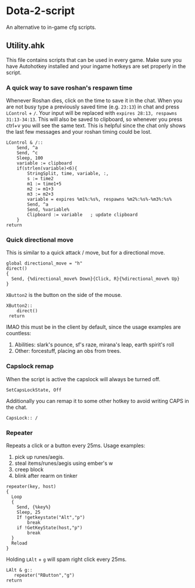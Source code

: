 # Dota-2-script
An alternative to in-game cfg scripts. 

## Utility.ahk
This file contains scripts that can be used in every game. Make sure you have Autohotkey installed and your ingame hotkeys are set properly in the script.

### A quick way to save roshan's respawn time
Whenever Roshan dies, click on the time to save it in the chat. When you are not busy type a previously saved time (e.g. `23:13`) in chat and press `LControl` + `/`. Your input will be replaced with `expires 28:13, respawns 31:13-34:13`. This will also be saved to clipboard, so whenever you press ctrl+v you will see the same text. This is helpful since the chat only shows the last few messages and your roshan timing could be lost.

```
LControl & /::
	Send, ^a
	Send, ^c
	Sleep, 100
	variable := clipboard	
	if(strlen(variable)<6){
		StringSplit, time, variable, :,
		s := time2
		m1 := time1+5
		m2 := m1+3
		m3 := m2+3		
		variable = expires %m1%:%s%, respawns %m2%:%s%-%m3%:%s% 		
		Send, ^a
		Send, %variable%
		Clipboard := variable   ; update clipboard
	}	
return
```

### Quick directional move
This is similar to a quick attack / move, but for a directional move. 
``` Autoit
global directional_move = "h"
direct()
{  	
  Send, {%directional_move% Down}{Click, R}{%directional_move% Up}       
}
```
`XButton2` is the button on the side of the mouse.
``` Autoit
XButton2::
	direct()
 return 
 ```
IMAO this must be in the client by default, since the usage examples are countless:
1. Abilities: slark's pounce, sf's raze, mirana's leap, earth spirit's roll
2. Other: forcestuff, placing an obs from trees.
 

### Capslock remap
When the script is active the capslock will always be turned off.
``` Autoit
SetCapsLockState, Off
```
Additionally you can remap it to some other hotkey to avoid writing CAPS in the chat.
``` Autoit
CapsLock:: /
```

### Repeater
Repeats a click or a button every 25ms. Usage examples:
1. pick up runes/aegis.
2. steal items/runes/aegis using ember's w
3. creep block
4. blink after rearm on tinker
``` Autoit
repeater(key, host)
{	
  Loop
  { 
	Send, {%key%}	
	Sleep, 25
	If !getkeystate("Alt","p") 
		break
	if !GetKeyState(host,"p")
		break
  } 
  Reload
}
```
Holding `LAlt` + `g` will spam right click every 25ms. 
``` Autoit
LAlt & g::
   repeater("RButton","g")
return
```

